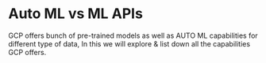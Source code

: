 # Auto ML vs ML APIs

GCP offers bunch of pre-trained models as well as AUTO ML capabilities for different type of data, In this we will explore & list down all the capabilities GCP offers.
